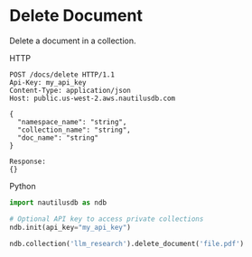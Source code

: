 # Delete Document

Delete a document in a collection.

HTTP
```http
POST /docs/delete HTTP/1.1
Api-Key: my_api_key
Content-Type: application/json
Host: public.us-west-2.aws.nautilusdb.com

{
  "namespace_name": "string",
  "collection_name": "string",
  "doc_name": "string"
}

Response:
{}
```

Python
```python
import nautilusdb as ndb

# Optional API key to access private collections
ndb.init(api_key="my_api_key")

ndb.collection('llm_research').delete_document('file.pdf')
```

